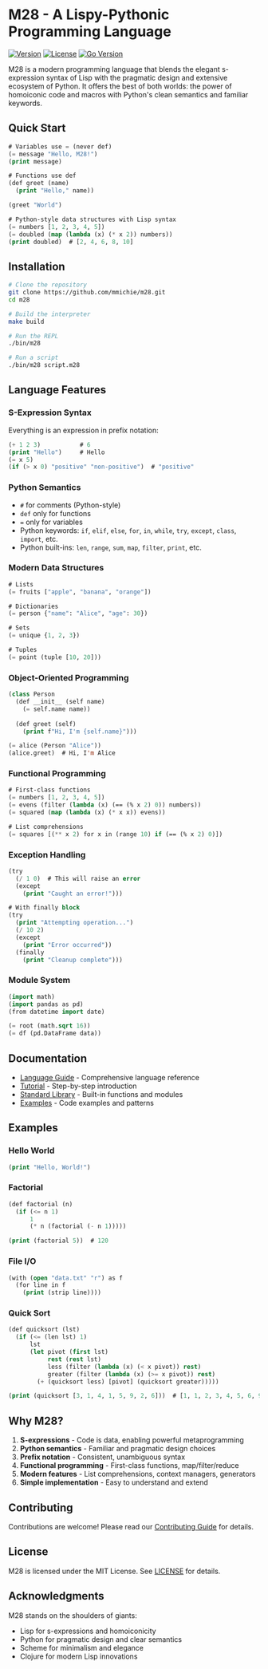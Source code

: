 # M28 - A Lispy-Pythonic Programming Language

[![Version](https://img.shields.io/badge/version-0.1.0-blue.svg)](CHANGELOG.md)
[![License](https://img.shields.io/badge/license-MIT-green.svg)](LICENSE)
[![Go Version](https://img.shields.io/badge/go-%3E%3D1.19-00ADD8.svg)](go.mod)

M28 is a modern programming language that blends the elegant s-expression syntax of Lisp with the pragmatic design and extensive ecosystem of Python. It offers the best of both worlds: the power of homoiconic code and macros with Python's clean semantics and familiar keywords.

## Quick Start

```lisp
# Variables use = (never def)
(= message "Hello, M28!")
(print message)

# Functions use def
(def greet (name)
  (print "Hello," name))

(greet "World")

# Python-style data structures with Lisp syntax
(= numbers [1, 2, 3, 4, 5])
(= doubled (map (lambda (x) (* x 2)) numbers))
(print doubled)  # [2, 4, 6, 8, 10]
```

## Installation

```bash
# Clone the repository
git clone https://github.com/mmichie/m28.git
cd m28

# Build the interpreter
make build

# Run the REPL
./bin/m28

# Run a script
./bin/m28 script.m28
```

## Language Features

### S-Expression Syntax
Everything is an expression in prefix notation:
```lisp
(+ 1 2 3)           # 6
(print "Hello")     # Hello
(= x 5)
(if (> x 0) "positive" "non-positive")  # "positive"
```

### Python Semantics
- `#` for comments (Python-style)
- `def` only for functions
- `=` only for variables
- Python keywords: `if`, `elif`, `else`, `for`, `in`, `while`, `try`, `except`, `class`, `import`, etc.
- Python built-ins: `len`, `range`, `sum`, `map`, `filter`, `print`, etc.

### Modern Data Structures
```lisp
# Lists
(= fruits ["apple", "banana", "orange"])

# Dictionaries  
(= person {"name": "Alice", "age": 30})

# Sets
(= unique {1, 2, 3})

# Tuples
(= point (tuple [10, 20]))
```

### Object-Oriented Programming
```lisp
(class Person
  (def __init__ (self name)
    (= self.name name))
  
  (def greet (self)
    (print f"Hi, I'm {self.name}")))

(= alice (Person "Alice"))
(alice.greet)  # Hi, I'm Alice
```

### Functional Programming
```lisp
# First-class functions
(= numbers [1, 2, 3, 4, 5])
(= evens (filter (lambda (x) (== (% x 2) 0)) numbers))
(= squared (map (lambda (x) (* x x)) evens))

# List comprehensions
(= squares [(** x 2) for x in (range 10) if (== (% x 2) 0)])
```

### Exception Handling
```lisp
(try
  (/ 1 0)  # This will raise an error
  (except
    (print "Caught an error!")))

# With finally block
(try
  (print "Attempting operation...")
  (/ 10 2)
  (except
    (print "Error occurred"))
  (finally
    (print "Cleanup complete")))
```

### Module System
```lisp
(import math)
(import pandas as pd)
(from datetime import date)

(= root (math.sqrt 16))
(= df (pd.DataFrame data))
```

## Documentation

- [Language Guide](docs/language-guide.md) - Comprehensive language reference
- [Tutorial](docs/tutorial.md) - Step-by-step introduction
- [Standard Library](docs/stdlib.md) - Built-in functions and modules
- [Examples](examples/) - Code examples and patterns

## Examples

### Hello World
```lisp
(print "Hello, World!")
```

### Factorial
```lisp
(def factorial (n)
  (if (<= n 1)
      1
      (* n (factorial (- n 1)))))

(print (factorial 5))  # 120
```

### File I/O
```lisp
(with (open "data.txt" "r") as f
  (for line in f
    (print (strip line))))
```

### Quick Sort
```lisp
(def quicksort (lst)
  (if (<= (len lst) 1)
      lst
      (let pivot (first lst)
           rest (rest lst)
           less (filter (lambda (x) (< x pivot)) rest)
           greater (filter (lambda (x) (>= x pivot)) rest)
        (+ (quicksort less) [pivot] (quicksort greater)))))

(print (quicksort [3, 1, 4, 1, 5, 9, 2, 6]))  # [1, 1, 2, 3, 4, 5, 6, 9]
```

## Why M28?

1. **S-expressions** - Code is data, enabling powerful metaprogramming
2. **Python semantics** - Familiar and pragmatic design choices
3. **Prefix notation** - Consistent, unambiguous syntax
4. **Functional programming** - First-class functions, map/filter/reduce
5. **Modern features** - List comprehensions, context managers, generators
6. **Simple implementation** - Easy to understand and extend

## Contributing

Contributions are welcome! Please read our [Contributing Guide](CONTRIBUTING.md) for details.

## License

M28 is licensed under the MIT License. See [LICENSE](LICENSE) for details.

## Acknowledgments

M28 stands on the shoulders of giants:
- Lisp for s-expressions and homoiconicity
- Python for pragmatic design and clear semantics
- Scheme for minimalism and elegance
- Clojure for modern Lisp innovations